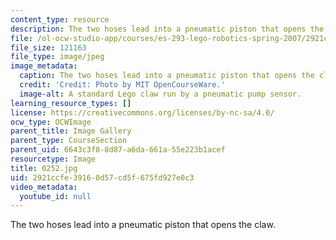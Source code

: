 ```yaml
---
content_type: resource
description: The two hoses lead into a pneumatic piston that opens the claw.
file: /ol-ocw-studio-app/courses/es-293-lego-robotics-spring-2007/2921ccfe39160d57cd5f675fd927e0c3_0253.jpg
file_size: 121163
file_type: image/jpeg
image_metadata:
  caption: The two hoses lead into a pneumatic piston that opens the claw.
  credit: 'Credit: Photo by MIT OpenCourseWare.'
  image-alt: A standard Lego claw run by a pneumatic pump sensor.
learning_resource_types: []
license: https://creativecommons.org/licenses/by-nc-sa/4.0/
ocw_type: OCWImage
parent_title: Image Gallery
parent_type: CourseSection
parent_uid: 6643c3f8-8d87-a6da-661a-55e223b1acef
resourcetype: Image
title: 0252.jpg
uid: 2921ccfe-3916-0d57-cd5f-675fd927e0c3
video_metadata:
  youtube_id: null
---
```

The two hoses lead into a pneumatic piston that opens the claw.